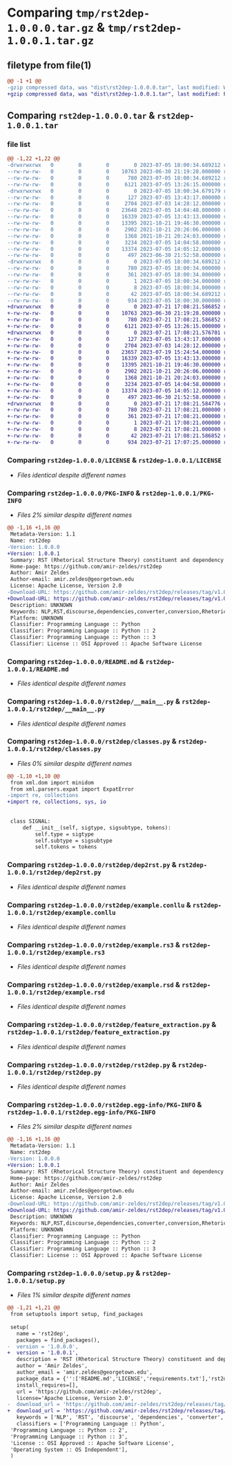 # Comparing `tmp/rst2dep-1.0.0.0.tar.gz` & `tmp/rst2dep-1.0.0.1.tar.gz`

## filetype from file(1)

```diff
@@ -1 +1 @@
-gzip compressed data, was "dist\rst2dep-1.0.0.0.tar", last modified: Wed Jul  5 18:00:34 2023, max compression
+gzip compressed data, was "dist\rst2dep-1.0.0.1.tar", last modified: Fri Jul 21 17:08:21 2023, max compression
```

## Comparing `rst2dep-1.0.0.0.tar` & `rst2dep-1.0.0.1.tar`

### file list

```diff
@@ -1,22 +1,22 @@
-drwxrwxrwx   0        0        0        0 2023-07-05 18:00:34.689212 rst2dep-1.0.0.0/
--rw-rw-rw-   0        0        0    10763 2023-06-30 21:19:28.000000 rst2dep-1.0.0.0/LICENSE
--rw-rw-rw-   0        0        0      780 2023-07-05 18:00:34.689212 rst2dep-1.0.0.0/PKG-INFO
--rw-rw-rw-   0        0        0     6121 2023-07-05 13:26:15.000000 rst2dep-1.0.0.0/README.md
-drwxrwxrwx   0        0        0        0 2023-07-05 18:00:34.679179 rst2dep-1.0.0.0/rst2dep/
--rw-rw-rw-   0        0        0      127 2023-07-05 13:43:17.000000 rst2dep-1.0.0.0/rst2dep/__init__.py
--rw-rw-rw-   0        0        0     2704 2023-07-03 14:28:12.000000 rst2dep-1.0.0.0/rst2dep/__main__.py
--rw-rw-rw-   0        0        0    23648 2023-07-05 14:04:48.000000 rst2dep-1.0.0.0/rst2dep/classes.py
--rw-rw-rw-   0        0        0    16339 2023-07-05 13:43:13.000000 rst2dep-1.0.0.0/rst2dep/dep2rst.py
--rw-rw-rw-   0        0        0    13395 2021-10-21 19:46:30.000000 rst2dep-1.0.0.0/rst2dep/example.conllu
--rw-rw-rw-   0        0        0     2902 2021-10-21 20:26:06.000000 rst2dep-1.0.0.0/rst2dep/example.rs3
--rw-rw-rw-   0        0        0     1368 2021-10-21 20:24:03.000000 rst2dep-1.0.0.0/rst2dep/example.rsd
--rw-rw-rw-   0        0        0     3234 2023-07-05 14:04:58.000000 rst2dep-1.0.0.0/rst2dep/feature_extraction.py
--rw-rw-rw-   0        0        0    13374 2023-07-05 14:05:12.000000 rst2dep-1.0.0.0/rst2dep/rst2dep.py
--rw-rw-rw-   0        0        0      497 2023-06-30 21:52:58.000000 rst2dep-1.0.0.0/rst2dep/run_tests.py
-drwxrwxrwx   0        0        0        0 2023-07-05 18:00:34.689212 rst2dep-1.0.0.0/rst2dep.egg-info/
--rw-rw-rw-   0        0        0      780 2023-07-05 18:00:34.000000 rst2dep-1.0.0.0/rst2dep.egg-info/PKG-INFO
--rw-rw-rw-   0        0        0      361 2023-07-05 18:00:34.000000 rst2dep-1.0.0.0/rst2dep.egg-info/SOURCES.txt
--rw-rw-rw-   0        0        0        1 2023-07-05 18:00:34.000000 rst2dep-1.0.0.0/rst2dep.egg-info/dependency_links.txt
--rw-rw-rw-   0        0        0        8 2023-07-05 18:00:34.000000 rst2dep-1.0.0.0/rst2dep.egg-info/top_level.txt
--rw-rw-rw-   0        0        0       42 2023-07-05 18:00:34.689212 rst2dep-1.0.0.0/setup.cfg
--rw-rw-rw-   0        0        0      934 2023-07-05 18:00:30.000000 rst2dep-1.0.0.0/setup.py
+drwxrwxrwx   0        0        0        0 2023-07-21 17:08:21.586852 rst2dep-1.0.0.1/
+-rw-rw-rw-   0        0        0    10763 2023-06-30 21:19:28.000000 rst2dep-1.0.0.1/LICENSE
+-rw-rw-rw-   0        0        0      780 2023-07-21 17:08:21.586852 rst2dep-1.0.0.1/PKG-INFO
+-rw-rw-rw-   0        0        0     6121 2023-07-05 13:26:15.000000 rst2dep-1.0.0.1/README.md
+drwxrwxrwx   0        0        0        0 2023-07-21 17:08:21.576701 rst2dep-1.0.0.1/rst2dep/
+-rw-rw-rw-   0        0        0      127 2023-07-05 13:43:17.000000 rst2dep-1.0.0.1/rst2dep/__init__.py
+-rw-rw-rw-   0        0        0     2704 2023-07-03 14:28:12.000000 rst2dep-1.0.0.1/rst2dep/__main__.py
+-rw-rw-rw-   0        0        0    23657 2023-07-19 15:24:54.000000 rst2dep-1.0.0.1/rst2dep/classes.py
+-rw-rw-rw-   0        0        0    16339 2023-07-05 13:43:13.000000 rst2dep-1.0.0.1/rst2dep/dep2rst.py
+-rw-rw-rw-   0        0        0    13395 2021-10-21 19:46:30.000000 rst2dep-1.0.0.1/rst2dep/example.conllu
+-rw-rw-rw-   0        0        0     2902 2021-10-21 20:26:06.000000 rst2dep-1.0.0.1/rst2dep/example.rs3
+-rw-rw-rw-   0        0        0     1368 2021-10-21 20:24:03.000000 rst2dep-1.0.0.1/rst2dep/example.rsd
+-rw-rw-rw-   0        0        0     3234 2023-07-05 14:04:58.000000 rst2dep-1.0.0.1/rst2dep/feature_extraction.py
+-rw-rw-rw-   0        0        0    13374 2023-07-05 14:05:12.000000 rst2dep-1.0.0.1/rst2dep/rst2dep.py
+-rw-rw-rw-   0        0        0      497 2023-06-30 21:52:58.000000 rst2dep-1.0.0.1/rst2dep/run_tests.py
+drwxrwxrwx   0        0        0        0 2023-07-21 17:08:21.584776 rst2dep-1.0.0.1/rst2dep.egg-info/
+-rw-rw-rw-   0        0        0      780 2023-07-21 17:08:21.000000 rst2dep-1.0.0.1/rst2dep.egg-info/PKG-INFO
+-rw-rw-rw-   0        0        0      361 2023-07-21 17:08:21.000000 rst2dep-1.0.0.1/rst2dep.egg-info/SOURCES.txt
+-rw-rw-rw-   0        0        0        1 2023-07-21 17:08:21.000000 rst2dep-1.0.0.1/rst2dep.egg-info/dependency_links.txt
+-rw-rw-rw-   0        0        0        8 2023-07-21 17:08:21.000000 rst2dep-1.0.0.1/rst2dep.egg-info/top_level.txt
+-rw-rw-rw-   0        0        0       42 2023-07-21 17:08:21.586852 rst2dep-1.0.0.1/setup.cfg
+-rw-rw-rw-   0        0        0      934 2023-07-21 17:07:25.000000 rst2dep-1.0.0.1/setup.py
```

### Comparing `rst2dep-1.0.0.0/LICENSE` & `rst2dep-1.0.0.1/LICENSE`

 * *Files identical despite different names*

### Comparing `rst2dep-1.0.0.0/PKG-INFO` & `rst2dep-1.0.0.1/PKG-INFO`

 * *Files 2% similar despite different names*

```diff
@@ -1,16 +1,16 @@
 Metadata-Version: 1.1
 Name: rst2dep
-Version: 1.0.0.0
+Version: 1.0.0.1
 Summary: RST (Rhetorical Structure Theory) constituent and dependency converter for discourse parses
 Home-page: https://github.com/amir-zeldes/rst2dep
 Author: Amir Zeldes
 Author-email: amir.zeldes@georgetown.edu
 License: Apache License, Version 2.0
-Download-URL: https://github.com/amir-zeldes/rst2dep/releases/tag/v1.0.0.0
+Download-URL: https://github.com/amir-zeldes/rst2dep/releases/tag/v1.0.0.1
 Description: UNKNOWN
 Keywords: NLP,RST,discourse,dependencies,converter,conversion,Rhetorical Structure Theory,parsing
 Platform: UNKNOWN
 Classifier: Programming Language :: Python
 Classifier: Programming Language :: Python :: 2
 Classifier: Programming Language :: Python :: 3
 Classifier: License :: OSI Approved :: Apache Software License
```

### Comparing `rst2dep-1.0.0.0/README.md` & `rst2dep-1.0.0.1/README.md`

 * *Files identical despite different names*

### Comparing `rst2dep-1.0.0.0/rst2dep/__main__.py` & `rst2dep-1.0.0.1/rst2dep/__main__.py`

 * *Files identical despite different names*

### Comparing `rst2dep-1.0.0.0/rst2dep/classes.py` & `rst2dep-1.0.0.1/rst2dep/classes.py`

 * *Files 0% similar despite different names*

```diff
@@ -1,10 +1,10 @@
 from xml.dom import minidom
 from xml.parsers.expat import ExpatError
-import re, collections
+import re, collections, sys, io
 
 
 class SIGNAL:
     def __init__(self, sigtype, sigsubtype, tokens):
         self.type = sigtype
         self.subtype = sigsubtype
         self.tokens = tokens
```

### Comparing `rst2dep-1.0.0.0/rst2dep/dep2rst.py` & `rst2dep-1.0.0.1/rst2dep/dep2rst.py`

 * *Files identical despite different names*

### Comparing `rst2dep-1.0.0.0/rst2dep/example.conllu` & `rst2dep-1.0.0.1/rst2dep/example.conllu`

 * *Files identical despite different names*

### Comparing `rst2dep-1.0.0.0/rst2dep/example.rs3` & `rst2dep-1.0.0.1/rst2dep/example.rs3`

 * *Files identical despite different names*

### Comparing `rst2dep-1.0.0.0/rst2dep/example.rsd` & `rst2dep-1.0.0.1/rst2dep/example.rsd`

 * *Files identical despite different names*

### Comparing `rst2dep-1.0.0.0/rst2dep/feature_extraction.py` & `rst2dep-1.0.0.1/rst2dep/feature_extraction.py`

 * *Files identical despite different names*

### Comparing `rst2dep-1.0.0.0/rst2dep/rst2dep.py` & `rst2dep-1.0.0.1/rst2dep/rst2dep.py`

 * *Files identical despite different names*

### Comparing `rst2dep-1.0.0.0/rst2dep.egg-info/PKG-INFO` & `rst2dep-1.0.0.1/rst2dep.egg-info/PKG-INFO`

 * *Files 2% similar despite different names*

```diff
@@ -1,16 +1,16 @@
 Metadata-Version: 1.1
 Name: rst2dep
-Version: 1.0.0.0
+Version: 1.0.0.1
 Summary: RST (Rhetorical Structure Theory) constituent and dependency converter for discourse parses
 Home-page: https://github.com/amir-zeldes/rst2dep
 Author: Amir Zeldes
 Author-email: amir.zeldes@georgetown.edu
 License: Apache License, Version 2.0
-Download-URL: https://github.com/amir-zeldes/rst2dep/releases/tag/v1.0.0.0
+Download-URL: https://github.com/amir-zeldes/rst2dep/releases/tag/v1.0.0.1
 Description: UNKNOWN
 Keywords: NLP,RST,discourse,dependencies,converter,conversion,Rhetorical Structure Theory,parsing
 Platform: UNKNOWN
 Classifier: Programming Language :: Python
 Classifier: Programming Language :: Python :: 2
 Classifier: Programming Language :: Python :: 3
 Classifier: License :: OSI Approved :: Apache Software License
```

### Comparing `rst2dep-1.0.0.0/setup.py` & `rst2dep-1.0.0.1/setup.py`

 * *Files 1% similar despite different names*

```diff
@@ -1,21 +1,21 @@
 from setuptools import setup, find_packages
 
 setup(
   name = 'rst2dep',
   packages = find_packages(),
-  version = '1.0.0.0',
+  version = '1.0.0.1',
   description = 'RST (Rhetorical Structure Theory) constituent and dependency converter for discourse parses',
   author = 'Amir Zeldes',
   author_email = 'amir.zeldes@georgetown.edu',
   package_data = {'':['README.md','LICENSE','requirements.txt'],'rst2dep':['*']},
   install_requires=[],
   url = 'https://github.com/amir-zeldes/rst2dep',
   license='Apache License, Version 2.0',
-  download_url = 'https://github.com/amir-zeldes/rst2dep/releases/tag/v1.0.0.0',
+  download_url = 'https://github.com/amir-zeldes/rst2dep/releases/tag/v1.0.0.1',
   keywords = ['NLP', 'RST', 'discourse', 'dependencies', 'converter', 'conversion','Rhetorical Structure Theory','parsing'],
   classifiers = ['Programming Language :: Python',
 'Programming Language :: Python :: 2',
 'Programming Language :: Python :: 3',
 'License :: OSI Approved :: Apache Software License',
 'Operating System :: OS Independent'],
 )
```


